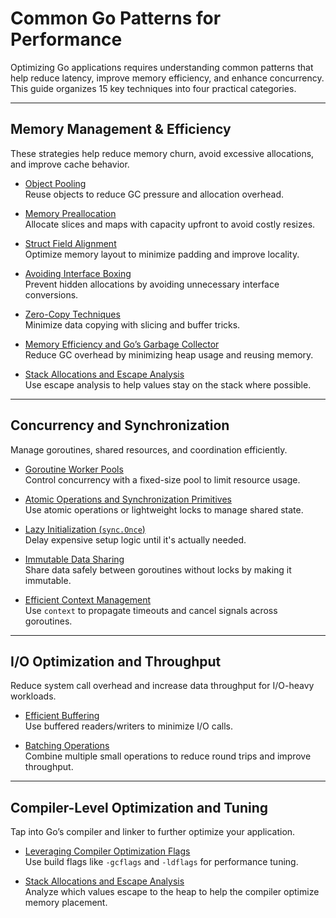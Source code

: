 # Common Go Patterns for Performance

Optimizing Go applications requires understanding common patterns that help reduce latency, improve memory efficiency, and enhance concurrency. This guide organizes 15 key techniques into four practical categories.

---

## Memory Management & Efficiency

These strategies help reduce memory churn, avoid excessive allocations, and improve cache behavior.

- [Object Pooling](./object-pooling.md)  
  Reuse objects to reduce GC pressure and allocation overhead.

- [Memory Preallocation](./mem-prealloc.md)  
  Allocate slices and maps with capacity upfront to avoid costly resizes.

- [Struct Field Alignment](./fields-alignment.md)  
  Optimize memory layout to minimize padding and improve locality.

- [Avoiding Interface Boxing](./interface-boxing.md)  
  Prevent hidden allocations by avoiding unnecessary interface conversions.

- [Zero-Copy Techniques](./zero-copy.md)  
  Minimize data copying with slicing and buffer tricks.

- [Memory Efficiency and Go’s Garbage Collector](./gc.md)  
  Reduce GC overhead by minimizing heap usage and reusing memory.

- [Stack Allocations and Escape Analysis](./stack-alloc.md)  
  Use escape analysis to help values stay on the stack where possible.

---

## Concurrency and Synchronization

Manage goroutines, shared resources, and coordination efficiently.

- [Goroutine Worker Pools](./worker-pool.md)  
  Control concurrency with a fixed-size pool to limit resource usage.

- [Atomic Operations and Synchronization Primitives](./atomic-ops.md)  
  Use atomic operations or lightweight locks to manage shared state.

- [Lazy Initialization (`sync.Once`)](./lazy-init.md)  
  Delay expensive setup logic until it's actually needed.

- [Immutable Data Sharing](./immutable-data.md)  
  Share data safely between goroutines without locks by making it immutable.

- [Efficient Context Management](./context.md)  
  Use `context` to propagate timeouts and cancel signals across goroutines.

---

## I/O Optimization and Throughput

Reduce system call overhead and increase data throughput for I/O-heavy workloads.

- [Efficient Buffering](./buffered-io.md)  
  Use buffered readers/writers to minimize I/O calls.

- [Batching Operations](./batching-ops.md)  
  Combine multiple small operations to reduce round trips and improve throughput.

---

## Compiler-Level Optimization and Tuning

Tap into Go’s compiler and linker to further optimize your application.

- [Leveraging Compiler Optimization Flags](./comp-flags.md)  
  Use build flags like `-gcflags` and `-ldflags` for performance tuning.

- [Stack Allocations and Escape Analysis](./stack-alloc.md)  
  Analyze which values escape to the heap to help the compiler optimize memory placement.
